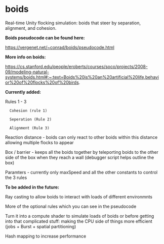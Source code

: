 # boids
Real-time Unity flocking simulation: boids that steer by separation, alignment, and cohesion.



**Boids pseudocode can be found here:**

https://vergenet.net/~conrad/boids/pseudocode.html

**More info on boids:**

https://cs.stanford.edu/people/eroberts/courses/soco/projects/2008-09/modeling-natural-systems/boids.html#:~:text=Boids%20is%20an%20artificial%20life,behavior%20of%20flocks%20of%20birds.


**Currently added:**

Rules 1 - 3

      Cohesion (rule 1)
      
      Seperation (Rule 2)
      
      Alignment (Rule 3)
  
Reaction distance - boids can only react to other boids within this distance allowing multiple flocks to appear

Box / barrier - keeps all the boids together by teleporting boids to the other side of the box when they reach a wall (debugger script helps outline the box)

Paramters - currently only maxSpeed and all the other constants to control the 3 rules



**To be added in the future:**

Ray casting to allow boids to interact with loads of different environmnts

More of the optional rules which you can see in the pseudocode

Turn it into a compute shader to simulate loads of boids or before getting into that complicated stuff: making the CPU side of things more efficient (jobs + Burst + spatial partitioning)

Hash mapping to increase performance
